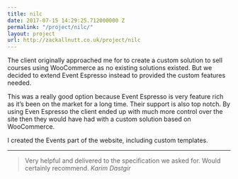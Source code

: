 ```yaml
---
title: nilc
date: 2017-07-15 14:29:25.712000000 Z
permalink: "/project/nilc/"
layout: project
url: http://zackallnutt.co.uk/project/nilc
---
```


The client originally approached me for to create a custom solution to sell courses using WooCommerce as no existing solutions existed. But we decided to extend Event Espresso instead to provided the custom features needed.

This was a really good option because Event Espresso is very feature rich as it’s been on the market for a long time. Their support is also top notch. By using Even Espresso the client ended up with much more control over the site then they would have had with a custom solution based on WooCommerce.

I created the Events part of the website, including custom templates.

---

> Very helpful and delivered to the specification we asked for. Would certainly recommend. *Karim Dastgir*
